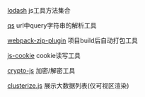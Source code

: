 [lodash](https://github.com/lodash/lodash) js工具方法集合

[qs](https://github.com/ljharb/qs) url中query字符串的解析工具

[webpack-zip-plugin](webpack-zip-plugin) 项目build后自动打包工具

[js-cookie](https://github.com/js-cookie/js-cookie) cookie读写工具

[crypto-js](https://github.com/brix/crypto-js) 加密/解密工具

[clusterize.js](https://github.com/NeXTs/Clusterize.js) 展示大数据列表(仅可视区渲染)


